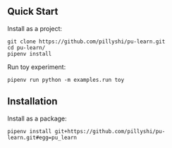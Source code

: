 ## Quick Start

Install as a project:

```
git clone https://github.com/pillyshi/pu-learn.git
cd pu-learn/
pipenv install
```

Run toy experiment:

```
pipenv run python -m examples.run toy
```

## Installation

Install as a package:

```
pipenv install git+https://github.com/pillyshi/pu-learn.git#egg=pu_learn
```
